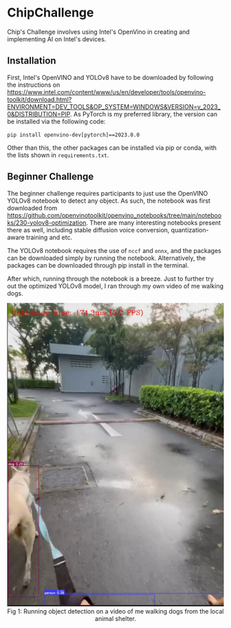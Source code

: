 # ChipChallenge
Chip's Challenge involves using Intel's OpenVino in creating and implementing 
AI on Intel's devices.

## Installation
First, Intel's OpenVINO and YOLOv8 have to be downloaded by following the 
instructions on https://www.intel.com/content/www/us/en/developer/tools/openvino-toolkit/download.html?ENVIRONMENT=DEV_TOOLS&OP_SYSTEM=WINDOWS&VERSION=v_2023_0&DISTRIBUTION=PIP.
As PyTorch is my preferred library, the version can be installed via the
following code:
```
pip install openvino-dev[pytorch]==2023.0.0
```
Other than this, the other packages can be installed via pip or conda, with the
lists shown in `requirements.txt`.

## Beginner Challenge
The beginner challenge requires participants to just use the OpenVINO YOLOv8 
notebook to detect any object. As such, the notebook was first downloaded from
https://github.com/openvinotoolkit/openvino_notebooks/tree/main/notebooks/230-yolov8-optimization.
There are many interesting notebooks present there as well, including stable 
diffusion voice conversion, quantization-aware training and etc.

The YOLOv8 notebook requires the use of `nccf` and `onnx`, and the packages can
be downloaded simply by running the notebook. Alternatively, the packages can 
be downloaded through pip install in the terminal. 

After which, running through the notebook is a breeze. Just to further try out 
the optimized YOLOv8 model, I ran through my own video of me walking dogs.

<img src="https://github.com/CongSheng/ChipChallenge/blob/0434809d8809ebb385f9d92a234a28abc3e80cc3/images/primprim_snip.png" width="800" alt="Walking dog with YOLOv8">
<center>Fig 1: Running object detection on a video of me walking dogs from the local animal shelter.</center>